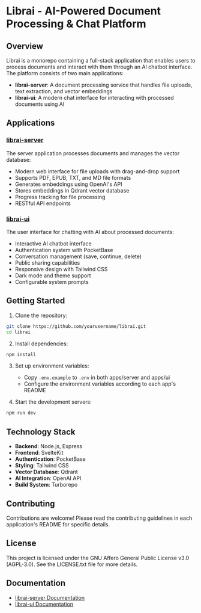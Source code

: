 # Librai - AI-Powered Document Processing & Chat Platform

## Overview

Librai is a monorepo containing a full-stack application that enables users to process documents and interact with them through an AI chatbot interface. The platform consists of two main applications:

- **librai-server**: A document processing service that handles file uploads, text extraction, and vector embeddings
- **librai-ui**: A modern chat interface for interacting with processed documents using AI

## Applications

### [librai-server](apps/server)

The server application processes documents and manages the vector database:

- Modern web interface for file uploads with drag-and-drop support
- Supports PDF, EPUB, TXT, and MD file formats
- Generates embeddings using OpenAI's API
- Stores embeddings in Qdrant vector database
- Progress tracking for file processing
- RESTful API endpoints

### [librai-ui](apps/ui)

The user interface for chatting with AI about processed documents:

- Interactive AI chatbot interface
- Authentication system with PocketBase
- Conversation management (save, continue, delete)
- Public sharing capabilities
- Responsive design with Tailwind CSS
- Dark mode and theme support
- Configurable system prompts

## Getting Started

1. Clone the repository:

```bash
git clone https://github.com/yourusername/librai.git
cd librai
```

2. Install dependencies:

```bash
npm install
```

3. Set up environment variables:

   - Copy `.env.example` to `.env` in both apps/server and apps/ui
   - Configure the environment variables according to each app's README

4. Start the development servers:

```bash
npm run dev
```

## Technology Stack

- **Backend**: Node.js, Express
- **Frontend**: SvelteKit
- **Authentication**: PocketBase
- **Styling**: Tailwind CSS
- **Vector Database**: Qdrant
- **AI Integration**: OpenAI API
- **Build System**: Turborepo

## Contributing

Contributions are welcome! Please read the contributing guidelines in each application's README for specific details.

## License

This project is licensed under the GNU Affero General Public License v3.0 (AGPL-3.0). See the LICENSE.txt file for more details.

## Documentation

- [librai-server Documentation](apps/server/README.md)
- [librai-ui Documentation](apps/ui/README.md)
